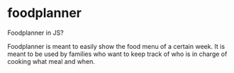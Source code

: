 # foodplanner
Foodplanner in JS?

Foodplanner is meant to easily show the food menu of a certain week. It is meant to be used by families who want to keep track of who is in charge of cooking what meal and when.